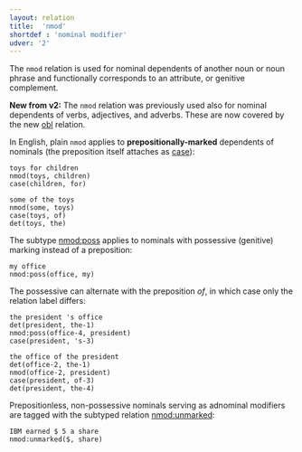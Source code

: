 ```yaml
---
layout: relation
title:  'nmod'
shortdef : 'nominal modifier'
udver: '2'
---
```


The `nmod` relation is used for nominal dependents of another noun or noun phrase and functionally corresponds to
an attribute, or genitive complement.

**New from v2:** The `nmod` relation was previously used also for nominal dependents of verbs, adjectives, and adverbs. These are now covered by the new [obl]() relation.

In English, plain `nmod` applies to __prepositionally-marked__ dependents of nominals (the preposition itself attaches as [case]()):

~~~ sdparse
toys for children
nmod(toys, children)
case(children, for)
~~~

~~~ sdparse
some of the toys
nmod(some, toys)
case(toys, of)
det(toys, the)
~~~

The subtype [nmod:poss]() applies to nominals with possessive (genitive) marking instead of a preposition:

~~~ sdparse
my office
nmod:poss(office, my)
~~~

The possessive can alternate with the preposition *of*, in which case only the relation label differs:

~~~ sdparse
the president 's office
det(president, the-1)
nmod:poss(office-4, president)
case(president, 's-3)
~~~

~~~ sdparse
the office of the president
det(office-2, the-1)
nmod(office-2, president)
case(president, of-3)
det(president, the-4)
~~~

Prepositionless, non-possessive nominals serving as adnominal modifiers
are tagged with the subtyped relation [nmod:unmarked]():

~~~ sdparse
IBM earned $ 5 a share
nmod:unmarked($, share)
~~~

<!-- Interlanguage links updated Po 11. listopadu 2024, 20:11:02 CET -->
